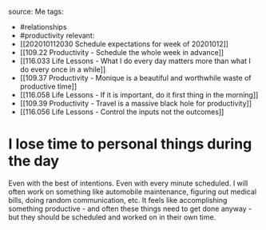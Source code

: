 source: Me
tags: 
- #relationships 
- #productivity 
relevant:
- [[202010112030 Schedule expectations for week of 20201012]]
- [[109.22 Productivity - Schedule the whole week in advance]]
- [[116.033 Life Lessons - What I do every day matters more than what I do every once in a while]]
- [[109.37 Productivity - Monique is a beautiful and worthwhile waste of productive time]]
- [[116.058 Life Lessons - If it is important, do it first thing in the morning]]
- [[109.39 Productivity - Travel is a massive black hole for productivity]]
- [[116.056 Life Lessons - Control the inputs not the outcomes]]

# I lose time to personal things during the day

Even with the best of intentions. Even with every minute scheduled. I will often work on something like automobile maintenance, figuring out medical bills, doing random communication, etc. It feels like accomplishing something productive - and often these things need to get done anyway - but they should be scheduled and worked on in their own time.
